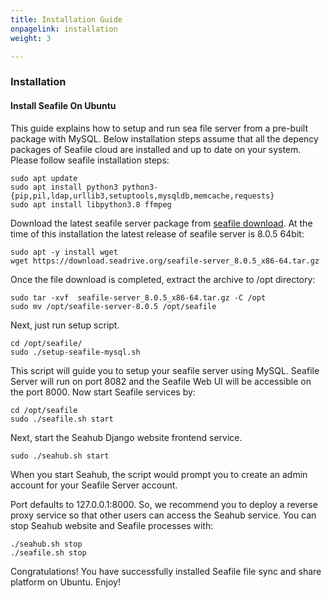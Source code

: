 ```yaml
---
title: Installation Guide
onpagelink: installation
weight: 3

---
```


### **Installation**

#### **Install Seafile On Ubuntu**

This guide explains how to setup and run sea file server from a pre-built package with MySQL. Below installation steps assume that all the depency packages of Seafile cloud are installed and up to date on your system. Please follow seafile installation steps:

    sudo apt update
    sudo apt install python3 python3-{pip,pil,ldap,urllib3,setuptools,mysqldb,memcache,requests}
    sudo apt install libpython3.8 ffmpeg

Download the latest seafile server package from [seafile download](https://www.seafile.com/en/download/). At the time of this installation the latest release of seafile server is 8.0.5 64bit:

    sudo apt -y install wget
    wget https://download.seadrive.org/seafile-server_8.0.5_x86-64.tar.gz

Once the file download is completed, extract the archive to /opt directory:

    sudo tar -xvf  seafile-server_8.0.5_x86-64.tar.gz -C /opt
    sudo mv /opt/seafile-server-8.0.5 /opt/seafile

Next, just run setup script.

    cd /opt/seafile/
    sudo ./setup-seafile-mysql.sh

This script will guide you to setup your seafile server using MySQL. Seafile Server will run on port 8082 and the Seafile Web UI will be accessible on the port 8000. Now start Seafile services by:

    cd /opt/seafile
    sudo ./seafile.sh start

Next, start the Seahub Django website frontend service. 

    sudo ./seahub.sh start 

When you start Seahub, the script would prompt you to create an admin account for your Seafile Server account.

Port defaults to 127.0.0.1:8000. So, we recommend you to deploy a reverse proxy service so that other users can access the Seahub service. You can stop Seahub website and Seafile processes with:

    ./seahub.sh stop
    ./seafile.sh stop

Congratulations! You have successfully installed Seafile file sync and share platform on Ubuntu. Enjoy!
